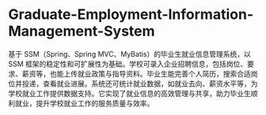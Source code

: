 # Graduate-Employment-Information-Management-System
基于 SSM（Spring、Spring MVC、MyBatis）的毕业生就业信息管理系统，以 SSM 框架的稳定性和可扩展性为基础。学校可录入企业招聘信息，包括岗位、要求、薪资等，也能上传就业政策与指导资料。毕业生能完善个人简历，搜索合适岗位并投递，查看就业进展。系统还可统计就业数据，如就业去向、薪资水平等，为学校就业工作提供数据支持。它实现了就业信息的高效管理与共享，助力毕业生顺利就业，提升学校就业工作的服务质量与效率。 
